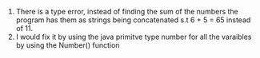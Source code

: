 1. There is a type error, instead of finding the sum of the numbers the program has them as strings being concatenated s.t 6 + 5 = 65 instead of 11.
2. I would fix it by using the java primitve type number for all the varaibles by using the Number() function
